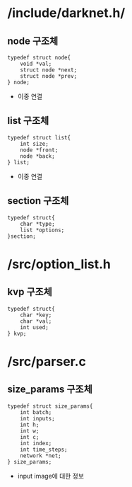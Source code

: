 # /include/darknet.h/

## node 구조체

```
typedef struct node{
    void *val;
    struct node *next;
    struct node *prev;
} node;
```

- 이중 연결

## list 구조체

```
typedef struct list{
    int size;
    node *front;
    node *back;
} list;
```

- 이중 연결

## section 구조체

```
typedef struct{
    char *type;
    list *options;
}section;
```

# /src/option_list.h

## kvp 구조체

```
typedef struct{
    char *key;
    char *val;
    int used;
} kvp;
```

# /src/parser.c

## size_params 구조체

```
typedef struct size_params{
    int batch;
    int inputs;
    int h;
    int w;
    int c;
    int index;
    int time_steps;
    network *net;
} size_params;
```

- input image에 대한 정보
